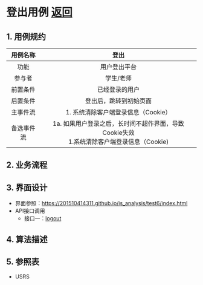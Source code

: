 ﻿# 登出用例 [返回](./README.md)
## 1. 用例规约
|用例名称|登出|
|:-:|:-:|
|功能|用户登出平台|
|参与者|学生/老师|
|前置条件|已经登录的用户|
|后置条件|登出后，跳转到初始页面|
|主事件流|1. 系统清除客户端登录信息（Cookie）|
|备选事件流|1a. 如果用户登录之后，长时间不超作界面，导致Cookie失效<br>1.系统清除客户端登录信息（Cookie)|
## 2. 业务流程

## 3. 界面设计

 - 界面参照：https://201510414311.github.io/is_analysis/test6/index.html
 - API接口调用
    - 接口一：[logout](./logout.md)
## 4. 算法描述

## 5. 参照表
- USRS

